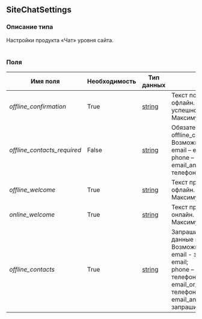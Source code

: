 
## SiteChatSettings

### Описание типа
Настройки продукта «Чат» уровня сайта.<br/><br/>
### Поля

| Имя поля | Необходимость | Тип данных | Комментарий |
|---|---|---|---|
|*offline_confirmation*|True|[string](/docs/types/string.md)|Текст подтверждения в режиме офлайн. Отображается после успешной отправки запроса.<br/>Максимум 180 символов.<br/>|
|*offline_contacts_required*|False|[string](/docs/types/string.md)|Обязательность полей при offline_contacts=email_and_phone.<br/>Возможные значения:<br/>email – e-mail;<br/>phone – телефон;<br/>email_and_phone – email и телефон.<br/>|
|*offline_welcome*|True|[string](/docs/types/string.md)|Текст приветствия в режиме офлайн.<br/>Максимум 180 символов.<br/>|
|*online_welcome*|True|[string](/docs/types/string.md)|Текст приветствия в режиме онлайн.<br/>Максимум 180 символов.<br/>|
|*offline_contacts*|True|[string](/docs/types/string.md)|Запрашиваемые контактные данные в офлайн-режиме.<br/>Возможные значения:<br/>email -  запрашивается только email;<br/>phone – запрашивается только телефон;<br/>email_or_phone – запрашивается телефон или email;<br/>email_and_phone – запрашивается телефон и email.<br/>|

